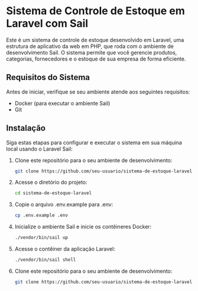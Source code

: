 # Sistema de Controle de Estoque em Laravel com Sail

Este é um sistema de controle de estoque desenvolvido em Laravel, uma estrutura de aplicativo da web em PHP, que roda com o ambiente de desenvolvimento Sail. O sistema permite que você gerencie produtos, categorias, fornecedores e o estoque de sua empresa de forma eficiente.

## Requisitos do Sistema

Antes de iniciar, verifique se seu ambiente atende aos seguintes requisitos:

- Docker (para executar o ambiente Sail)
- Git

## Instalação

Siga estas etapas para configurar e executar o sistema em sua máquina local usando o Laravel Sail:

1. Clone este repositório para o seu ambiente de desenvolvimento:

   ```bash
   git clone https://github.com/seu-usuario/sistema-de-estoque-laravel.git
2. Acesse o diretório do projeto:

   ```bash
   cd sistema-de-estoque-laravel
3. Copie o arquivo .env.example para .env:

   ```bash
   cp .env.example .env
4. Inicialize o ambiente Sail e inicie os contêineres Docker:

   ```bash
   ./vendor/bin/sail up
5. Acesse o contêiner da aplicação Laravel:

   ```bash
   ./vendor/bin/sail shell
6. Clone este repositório para o seu ambiente de desenvolvimento:

   ```bash
   git clone https://github.com/seu-usuario/sistema-de-estoque-laravel.git